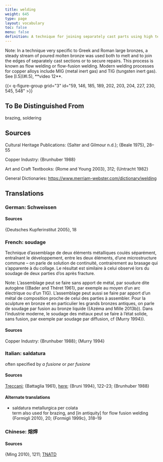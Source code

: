 ```yaml
---
title: welding
weight: 645
type: page
layout: vocabulary
toc: false
menu: false
definition: A technique for joining separately cast parts using high temperatures resulting in partial melting of the parts. A filler metal is often applied.
---
```


<div class="backmatter">
Note: In a technique very specific to Greek and Roman large bronzes, a steady stream of poured molten bronze was used both to melt and to join the edges of separately cast sections or to secure repairs. This process is known as flow welding or flow-fusion welding. Modern welding processes for copper alloys include MIG (metal inert gas) and TIG (tungsten inert gas). See [I.5](#I.5), **video 12**.
</div>

{{< q-figure-group grid="3" id="59, 146, 185, 189, 202, 203, 204, 227, 230, 545, 548" >}}

## To Be Distinguished From

brazing, soldering

## Sources

Cultural Heritage Publications: {Salter and Gilmour n.d.}; {Beale 1975}, 28–55

Copper Industry: {Brunhuber 1988}

Art and Craft Textbooks: {Rome and Young 2003}, 312; {Untracht 1982}

General Dictionaries: <https://www.merriam-webster.com/dictionary/welding>

## Translations

<div class="accordion">

### German: **Schweissen**

#### Sources

{Deutsches Kupferinstitut 2005}, 18

### French: **soudage**

Technique d’assemblage de deux éléments métalliques coulés séparément, entraînant le développement, entre les deux éléments, d’une microstructure commune – on parle de solution de continuité, contrairement au brasage qui s’apparente à du collage. Le résultat est similaire à celui observé lors du soudage de deux parties d’os après fracture.

<div class="backmatter">
Note: L’assemblage peut se faire sans apport de métal, par soudure dite autogène ({Bader and Théret 1961}, par exemple au moyen d’un arc électrique ou d’un TIG). L’assemblage peut aussi se faire par apport d’un métal de composition proche de celui des parties à assembler. Pour la sculpture en bronze et en particulier les grands bronzes antiques, on parle de soudage par fusion au bronze liquide ({Azéma and Mille 2013b}). Dans l’industrie moderne, le soudage des métaux peut se faire à l’état solide, sans fusion, par exemple par soudage par diffusion, cf {Murry 1994}).
</div>

#### Sources

Copper Industry: {Brunhuber 1988}; {Murry 1994}

### Italian: **saldatura**

often specified by *a fusione* or *per fusione*

#### Sources

[Treccani](https://www.treccani.it/vocabolario/saldatura/); {Battaglia 1961}, [here](http://www.gdli.it/pdf_viewer/Scripts/pdf.js/web/viewer.asp?file=/PDF/GDLI17/GDLI_17_ocr_395.pdf&parola=saldatura); {Bruni 1994}, 122–23; {Brunhuber 1988}

#### Alternate translations

- saldatura metallurgica per colata<br/>
  term also used for brazing, and [in antiquity] for flow fusion welding<br/>
  {Formigli 2010}, 20; {Formigli 1999c}, 318–19    

### Chinese: **熔焊**

#### Sources

{Ming 2010}, 1211; [TNATD](https://terms.naer.edu.tw/detail/633942/?index=4)
